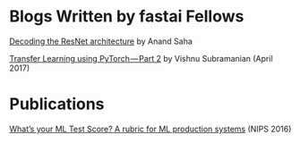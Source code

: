 # Blogs Written by fastai Fellows

[Decoding the ResNet architecture](http://teleported.in/posts/decoding-resnet-architecture/) by Anand Saha   

[Transfer Learning using PyTorch — Part 2](https://towardsdatascience.com/transfer-learning-using-pytorch-part-2-9c5b18e15551) by Vishnu Subramanian (April 2017)


# Publications

[What’s your ML Test Score? A rubric for ML
production systems](https://static.googleusercontent.com/media/research.google.com/en//pubs/archive/45742.pdf)  (NIPS 2016)  


